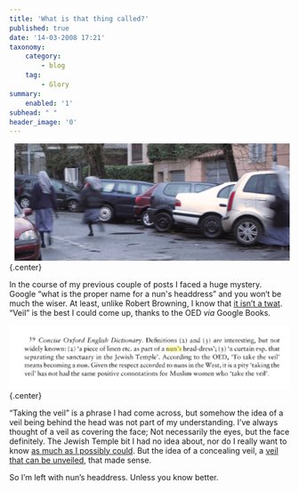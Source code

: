 ```yaml
---
title: 'What is that thing called?'
published: true
date: '14-03-2008 17:21'
taxonomy:
    category:
        - blog
    tag:
        - Glory
summary:
    enabled: '1'
subhead: " "
header_image: '0'
---
```


![Nuns running](nuns-running.png){.center}

In the course of my previous couple of posts I faced a huge mystery. Google “what is the proper name for a nun's headdress” and you won‘t be much the wiser. At least, unlike Robert Browning, I know that [it isn’t a twat](http://itre.cis.upenn.edu/~myl/languagelog/archives/001812.html). “Veil” is the best I could come up, thanks to the OED _via_ Google Books.

![Screenshot of dictionary definition of veil](veil.png){.center}

“Taking the veil” is a phrase I had come across, but somehow the idea of a veil being behind the head was not part of my understanding. I’ve always thought of a veil as covering the face; Not necessarily the eyes, but the face definitely. The Jewish Temple bit I had no idea about, nor do I really want to know [as much as I possibly could](http://www.pbministries.org/articles/bonar_h/the_rent_veil/the_rent_veil_03.htm). But the idea of a concealing veil, a [veil that can be unveiled](https://academic.oup.com/jis/article-abstract/13/3/361/774839?redirectedFrom=fulltext), that made sense.

So I’m left with nun’s headdress. Unless you know better.
